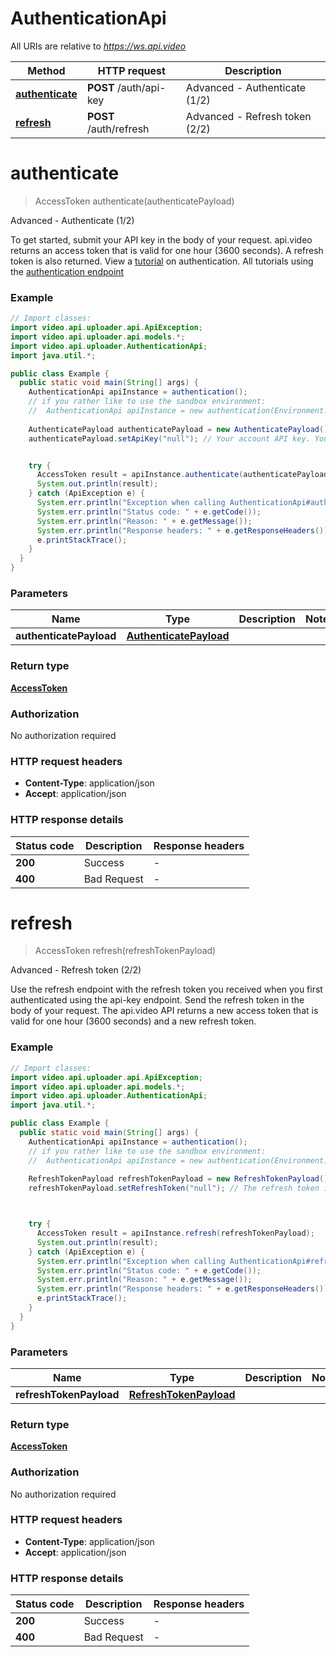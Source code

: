 # AuthenticationApi

All URIs are relative to *https://ws.api.video*

Method | HTTP request | Description
------------- | ------------- | -------------
[**authenticate**](AuthenticationApi.md#authenticate) | **POST** /auth/api-key | Advanced - Authenticate (1/2)
[**refresh**](AuthenticationApi.md#refresh) | **POST** /auth/refresh | Advanced - Refresh token (2/2)


<a name="authenticate"></a>
# **authenticate**
> AccessToken authenticate(authenticatePayload)

Advanced - Authenticate (1/2)

To get started, submit your API key in the body of your request. api.video returns an access token that is valid for one hour (3600 seconds). A refresh token is also returned. View a [tutorial](https://api.video/blog/tutorials/authentication-tutorial) on authentication. All tutorials using the [authentication endpoint](https://api.video/blog/endpoints/authenticate)

### Example
```java
// Import classes:
import video.api.uploader.api.ApiException;
import video.api.uploader.api.models.*;
import video.api.uploader.AuthenticationApi;
import java.util.*;

public class Example {
  public static void main(String[] args) {
    AuthenticationApi apiInstance = authentication();
    // if you rather like to use the sandbox environment:
    //  AuthenticationApi apiInstance = new authentication(Environment.SANDBOX);
    
    AuthenticatePayload authenticatePayload = new AuthenticatePayload(); // 
    authenticatePayload.setApiKey("null"); // Your account API key. You can use your sandbox API key, or you can use your production API key.


    try {
      AccessToken result = apiInstance.authenticate(authenticatePayload);
      System.out.println(result);
    } catch (ApiException e) {
      System.err.println("Exception when calling AuthenticationApi#authenticate");
      System.err.println("Status code: " + e.getCode());
      System.err.println("Reason: " + e.getMessage());
      System.err.println("Response headers: " + e.getResponseHeaders());
      e.printStackTrace();
    }
  }
}
```

### Parameters

Name | Type | Description  | Notes
------------- | ------------- | ------------- | -------------
 **authenticatePayload** | [**AuthenticatePayload**](AuthenticatePayload.md)|  |

### Return type


[**AccessToken**](AccessToken.md)

### Authorization

No authorization required

### HTTP request headers

 - **Content-Type**: application/json
 - **Accept**: application/json

### HTTP response details
| Status code | Description | Response headers |
|-------------|-------------|------------------|
**200** | Success |  -  |
**400** | Bad Request |  -  |

<a name="refresh"></a>
# **refresh**
> AccessToken refresh(refreshTokenPayload)

Advanced - Refresh token (2/2)

Use the refresh endpoint with the refresh token you received when you first authenticated using the api-key endpoint. Send the refresh token in the body of your request. The api.video API returns a new access token that is valid for one hour (3600 seconds) and a new refresh token.  

### Example
```java
// Import classes:
import video.api.uploader.api.ApiException;
import video.api.uploader.api.models.*;
import video.api.uploader.AuthenticationApi;
import java.util.*;

public class Example {
  public static void main(String[] args) {
    AuthenticationApi apiInstance = authentication();
    // if you rather like to use the sandbox environment:
    //  AuthenticationApi apiInstance = new authentication(Environment.SANDBOX);
    
    RefreshTokenPayload refreshTokenPayload = new RefreshTokenPayload(); // 
    refreshTokenPayload.setRefreshToken("null"); // The refresh token is either the first refresh token you received when you authenticated with the auth/api-key endpoint, or it&#39;s the refresh token from the last time you used the auth/refresh endpoint. Place this in the body of your request to obtain a new access token (which is valid for an hour) and a new refresh token.



    try {
      AccessToken result = apiInstance.refresh(refreshTokenPayload);
      System.out.println(result);
    } catch (ApiException e) {
      System.err.println("Exception when calling AuthenticationApi#refresh");
      System.err.println("Status code: " + e.getCode());
      System.err.println("Reason: " + e.getMessage());
      System.err.println("Response headers: " + e.getResponseHeaders());
      e.printStackTrace();
    }
  }
}
```

### Parameters

Name | Type | Description  | Notes
------------- | ------------- | ------------- | -------------
 **refreshTokenPayload** | [**RefreshTokenPayload**](RefreshTokenPayload.md)|  |

### Return type


[**AccessToken**](AccessToken.md)

### Authorization

No authorization required

### HTTP request headers

 - **Content-Type**: application/json
 - **Accept**: application/json

### HTTP response details
| Status code | Description | Response headers |
|-------------|-------------|------------------|
**200** | Success |  -  |
**400** | Bad Request |  -  |

